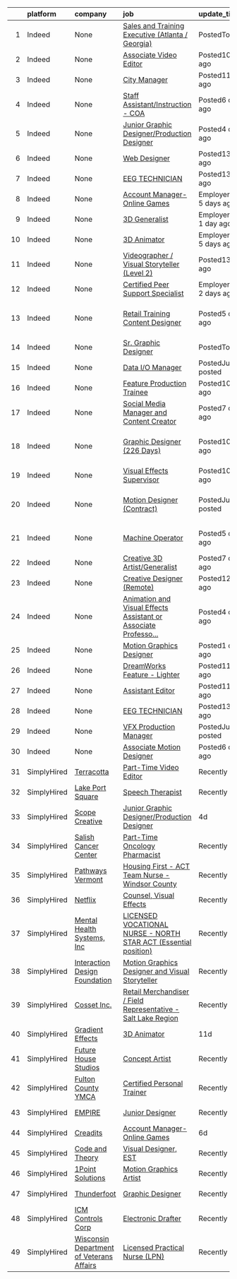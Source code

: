 

|    | platform    | company                                          | job                                                                                                                                                                                                                                                                                                                                                                                                                                                                                                                                                                                                                                                        | update_time               | location                                         |
|---:|:------------|:-------------------------------------------------|:-----------------------------------------------------------------------------------------------------------------------------------------------------------------------------------------------------------------------------------------------------------------------------------------------------------------------------------------------------------------------------------------------------------------------------------------------------------------------------------------------------------------------------------------------------------------------------------------------------------------------------------------------------------|:--------------------------|:-------------------------------------------------|
|  1 | Indeed      | None                                             | [Sales and Training Executive (Atlanta / Georgia)](https://www.indeed.com/pagead/clk?mo=r&ad=-6NYlbfkN0B--xwTx5z5GtX4kwB4PKln9ei78TGhUZ0jXbBonS0qzEhzYeEaBt0GkTPTcdrr5MlCbEAq1daoihYOvIoSadbJK7THIHCs9GIK55QFKgghldA1pB8bel0M9c4rhqJuj9zBDtHrDQSK7UZ6DWtL0d9GKWTbO947UAZxUHPsPbvgNjbakJYD_gMkwcJh-n1CFC07Xvt_MMspseAmfKP4QmTt07YqtEGB6Kwpjf3hccmE2Woe9sK0j-Nn2E6uEiWyTwG210CR9omWrS3Z-exNg6A-LvGoAkiahwRudXoAZFu4sxOF5W25N19dR3SAhqxMZza5I8rtwfJJks51-zoh_dceV04z2sBasJNc8NOZBA5OaEgu_4W1QwAIs2mdN011WXxcgRa1FIxApLDK5ZdXdHULRcs3Y1tJ1wkP1yI_kPbn1uTkxny1EUOCEUc_FKciHdUPfOzSyye9uDBLd3IRw1DzKr5BDs4y0IRUGGNMlS2-yjePmKb_G2wmzbipd3iLpLo=&p=0&fvj=0&vjs=3) | PostedToday               | Georgia+1 location•Remote                        |
|  2 | Indeed      | None                                             | [Associate Video Editor](https://www.indeed.com/rc/clk?jk=483081bbd38a34f2&fccid=964ddf8e96770af1&vjs=3)                                                                                                                                                                                                                                                                                                                                                                                                                                                                                                                                                   | Posted10 days ago         | Broomfield, CO 80023                             |
|  3 | Indeed      | None                                             | [City Manager](https://www.indeed.com/company/City-of-Seat-Pleasant/jobs/City-Manager-8a7dba4d0453e875?fccid=5c865f13d1219f71&vjs=3)                                                                                                                                                                                                                                                                                                                                                                                                                                                                                                                       | Posted11 days ago         | Seat Pleasant, MD 20743                          |
|  4 | Indeed      | None                                             | [Staff Assistant/Instruction - COA](https://www.indeed.com/rc/clk?jk=23a4cde7078a61ef&fccid=22830019c2a93e1d&vjs=3)                                                                                                                                                                                                                                                                                                                                                                                                                                                                                                                                        | Posted6 days ago          | United States                                    |
|  5 | Indeed      | None                                             | [Junior Graphic Designer/Production Designer](https://www.indeed.com/company/Scope-Creative/jobs/Junior-Graphic-Designer-Production-Designer-00d4d5404c365597?fccid=a51bf481222e178d&vjs=3)                                                                                                                                                                                                                                                                                                                                                                                                                                                                | Posted4 days ago          | Remote                                           |
|  6 | Indeed      | None                                             | [Web Designer](https://www.indeed.com/pagead/clk?mo=r&ad=-6NYlbfkN0DMrcEu7yrtATojKJA7cEzGQ3FdRGWLh0CZQInL4ECGI52ZyweAoyPmdD8SPg-eEdzWf8uJGksU8stD82oTOi2BKZXmtCwwKfcva1henwVGVRyvxad0Jp9LyzJEA5Vc0X2JNdjGD41bsysCk-EL4UegST_4IsnVGggS3ndWfMhhaEo6DR9PIqeuaHi-lqETtDmJAogY6tYQXB4tIUG1amt4PmdzRPA1NtvKyX1jm7x_XXb0hu6JhCYarY3tc1d5N56q9qv01XrFYQzyP14_T-Vj-OiJQxBF0xFQBBXsH7mOQd5w9H0b8pAtE3QMCRbXX8bdVuVlFbBhQoeJsbuNr_SmQU6pxEIMh_D2Xl_Hgr4TtcX1-U80qW_p2PEMxRNgZmYCi_gmdEqp6sZ7vcGswvUT4Z1b0AwpsRIIwiSWZ_CnEQ==&p=3&fvj=0&vjs=3)                                                                                                                         | Posted13 days ago         | Detroit, MI                                      |
|  7 | Indeed      | None                                             | [EEG TECHNICIAN](https://www.indeed.com/rc/clk?jk=88d8ffc2b8b32e03&fccid=3608cb33550e3167&vjs=3)                                                                                                                                                                                                                                                                                                                                                                                                                                                                                                                                                           | Posted13 days ago         | Scottsdale, AZ                                   |
|  8 | Indeed      | None                                             | [Account Manager- Online Games](https://www.indeed.com/company/Creadits/jobs/Account-Manager-a4390ad40f28fd93?fccid=445a97e31c45f51d&vjs=3)                                                                                                                                                                                                                                                                                                                                                                                                                                                                                                                | EmployerActive 5 days ago | Remote                                           |
|  9 | Indeed      | None                                             | [3D Generalist](https://www.indeed.com/company/SSAS-STORE/jobs/Generalist-1c40ee1755459029?fccid=3b9ac3576dc88c49&vjs=3)                                                                                                                                                                                                                                                                                                                                                                                                                                                                                                                                   | EmployerActive 1 day ago  | Remote                                           |
| 10 | Indeed      | None                                             | [3D Animator](https://www.indeed.com/company/Gradient-Effects/jobs/Animator-23bbeffb0a096697?fccid=1f3d14fd9206cea6&vjs=3)                                                                                                                                                                                                                                                                                                                                                                                                                                                                                                                                 | EmployerActive 5 days ago | Remote                                           |
| 11 | Indeed      | None                                             | [Videographer / Visual Storyteller (Level 2)](https://www.indeed.com/rc/clk?jk=0081b37a95939203&fccid=aeb15e43a6800b9d&vjs=3)                                                                                                                                                                                                                                                                                                                                                                                                                                                                                                                              | Posted13 days ago         | Fort Worth, TX 76108                             |
| 12 | Indeed      | None                                             | [Certified Peer Support Specialist](https://www.indeed.com/company/People-Empowering-People-of-AZ/jobs/Certified-Peer-Support-Specialist-4a9b2fe9cfbb5dcb?fccid=445c40fbac740d59&vjs=3)                                                                                                                                                                                                                                                                                                                                                                                                                                                                    | EmployerActive 2 days ago | Phoenix, AZ                                      |
| 13 | Indeed      | None                                             | [Retail Training Content Designer](https://www.indeed.com/rc/clk?jk=8cfbbdbb1431783b&fccid=b0157d60f7e532f6&vjs=3)                                                                                                                                                                                                                                                                                                                                                                                                                                                                                                                                         | Posted5 days ago          | Issaquah, WA 98027 (Issaquah Valley area)•Remote |
| 14 | Indeed      | None                                             | [Sr. Graphic Designer](https://www.indeed.com/company/Early-Warning-Services/jobs/Senior-Graphic-Designer-0280217ae84245ed?fccid=094bfee9de38aca9&vjs=3)                                                                                                                                                                                                                                                                                                                                                                                                                                                                                                   | PostedToday               | Scottsdale, AZ+1 location                        |
| 15 | Indeed      | None                                             | [Data I/O Manager](https://www.indeed.com/rc/clk?jk=404c9915d01d3e7d&fccid=75c18520d04777f6&vjs=3)                                                                                                                                                                                                                                                                                                                                                                                                                                                                                                                                                         | PostedJust posted         | San Francisco, CA•Remote                         |
| 16 | Indeed      | None                                             | [Feature Production Trainee](https://www.indeed.com/rc/clk?jk=e629b521567a0faa&fccid=fdb210f6a49b1c13&vjs=3)                                                                                                                                                                                                                                                                                                                                                                                                                                                                                                                                               | Posted10 days ago         | Burbank, CA 91505                                |
| 17 | Indeed      | None                                             | [Social Media Manager and Content Creator](https://www.indeed.com/rc/clk?jk=86cff56f176983d0&fccid=01a9f49b660eb14e&vjs=3)                                                                                                                                                                                                                                                                                                                                                                                                                                                                                                                                 | Posted7 days ago          | Remote                                           |
| 18 | Indeed      | None                                             | [Graphic Designer (226 Days)](https://www.indeed.com/rc/clk?jk=ffda025998ea838c&fccid=8c864f6f851fb310&vjs=3)                                                                                                                                                                                                                                                                                                                                                                                                                                                                                                                                              | Posted10 days ago         | Dallas, TX 75231 (Northeast Dallas area)         |
| 19 | Indeed      | None                                             | [Visual Effects Supervisor](https://www.indeed.com/rc/clk?jk=7b570c986efb8840&fccid=65672acdb5ce5547&vjs=3)                                                                                                                                                                                                                                                                                                                                                                                                                                                                                                                                                | Posted10 days ago         | Remote                                           |
| 20 | Indeed      | None                                             | [Motion Designer (Contract)](https://www.indeed.com/rc/clk?jk=9bd177081d9fe5f9&fccid=4382ebf1cec79adc&vjs=3)                                                                                                                                                                                                                                                                                                                                                                                                                                                                                                                                               | PostedJust posted         | Seattle, WA 98101 (Downtown area)                |
| 21 | Indeed      | None                                             | [Machine Operator](https://www.indeed.com/rc/clk?jk=a073b56db5b155fa&fccid=85041ffea500f20d&vjs=3)                                                                                                                                                                                                                                                                                                                                                                                                                                                                                                                                                         | Posted5 days ago          | Buckeye, AZ 85326+1 location                     |
| 22 | Indeed      | None                                             | [Creative 3D Artist/Generalist](https://www.indeed.com/rc/clk?jk=c7e0817fd6b2cbfa&fccid=c267f29f0f85e8b8&vjs=3)                                                                                                                                                                                                                                                                                                                                                                                                                                                                                                                                            | Posted7 days ago          | Santa Clara, CA                                  |
| 23 | Indeed      | None                                             | [Creative Designer (Remote)](https://www.indeed.com/rc/clk?jk=cefc132f44329d7a&fccid=64e4cdd7435d8c42&vjs=3)                                                                                                                                                                                                                                                                                                                                                                                                                                                                                                                                               | Posted12 days ago         | United States•Remote                             |
| 24 | Indeed      | None                                             | [Animation and Visual Effects Assistant or Associate Professo...](https://www.indeed.com/company/Woodbury-University/jobs/Animation-Visual-Effect-Assistant-or-Associate-Professor-2f3e68f7430cff40?fccid=9b1a54e077b022b9&vjs=3)                                                                                                                                                                                                                                                                                                                                                                                                                          | Posted4 days ago          | Burbank, CA 91504                                |
| 25 | Indeed      | None                                             | [Motion Graphics Designer](https://www.indeed.com/company/Bridge-Learning-Tech/jobs/Motion-Graphic-Designer-92c8d1339d3e7e36?fccid=25248def527fcd97&vjs=3)                                                                                                                                                                                                                                                                                                                                                                                                                                                                                                 | Posted1 day ago           | +1 locationRemote                                |
| 26 | Indeed      | None                                             | [DreamWorks Feature - Lighter](https://www.indeed.com/rc/clk?jk=6d13b7b80092f2d0&fccid=35d653c09c2712b6&vjs=3)                                                                                                                                                                                                                                                                                                                                                                                                                                                                                                                                             | Posted11 days ago         | Glendale, CA                                     |
| 27 | Indeed      | None                                             | [Assistant Editor](https://www.indeed.com/rc/clk?jk=b0efd99200ea642f&fccid=327dd22a24fe8212&vjs=3)                                                                                                                                                                                                                                                                                                                                                                                                                                                                                                                                                         | Posted11 days ago         | Remote                                           |
| 28 | Indeed      | None                                             | [EEG TECHNICIAN](https://www.indeed.com/rc/clk?jk=88d8ffc2b8b32e03&fccid=3608cb33550e3167&vjs=3)                                                                                                                                                                                                                                                                                                                                                                                                                                                                                                                                                           | Posted13 days ago         | Scottsdale, AZ                                   |
| 29 | Indeed      | None                                             | [VFX Production Manager](https://www.indeed.com/rc/clk?jk=0c2942070fb47035&fccid=75c18520d04777f6&vjs=3)                                                                                                                                                                                                                                                                                                                                                                                                                                                                                                                                                   | PostedJust posted         | San Francisco, CA•Remote                         |
| 30 | Indeed      | None                                             | [Associate Motion Designer](https://www.indeed.com/rc/clk?jk=96790d5439d46320&fccid=c8318a184dc201ec&vjs=3)                                                                                                                                                                                                                                                                                                                                                                                                                                                                                                                                                | Posted6 days ago          | Remote                                           |
| 31 | SimplyHired | [Terracotta](None)                               | [Part-Time Video Editor](https://www.simplyhired.com/job/Bj9mBl-YK2Ai4C6A4iXosnRlhApkmlBoygYFKNpLB0hF3RXJzXonzQ?q=visual+effects)                                                                                                                                                                                                                                                                                                                                                                                                                                                                                                                          | Recently                  | Remote                                           |
| 32 | SimplyHired | [Lake Port Square](None)                         | [Speech Therapist](https://www.simplyhired.com/job/UnbmGA5ask0d3rqUECA3Vus0b1qHb1rsdbo-W4HeVzi_DQ2TQoAJ7Q?q=visual+effects)                                                                                                                                                                                                                                                                                                                                                                                                                                                                                                                                | Recently                  | Leesburg, FL                                     |
| 33 | SimplyHired | [Scope Creative](None)                           | [Junior Graphic Designer/Production Designer](https://www.simplyhired.com/job/tSs3jcOqjmZqLhXi2d9hQb52yqerrLGDyfm_2Y2_tWdjbENqxbTlgQ?q=visual+effects)                                                                                                                                                                                                                                                                                                                                                                                                                                                                                                     | 4d                        | Remote                                           |
| 34 | SimplyHired | [Salish Cancer Center](None)                     | [Part-Time Oncology Pharmacist](https://www.simplyhired.com/job/sUEuDoh_phXl5GQMM74EwrfOFyIzeI80u0KEnTuVs4mUeq92_g6EtA?q=visual+effects)                                                                                                                                                                                                                                                                                                                                                                                                                                                                                                                   | Recently                  | Fife, WA                                         |
| 35 | SimplyHired | [Pathways Vermont](None)                         | [Housing First - ACT Team Nurse - Windsor County](https://www.simplyhired.com/job/sdwThkG7MMg2yEL9B42AhZoXKADzNjiSxf_niyC3EB_W7Yu5AcrUSg?q=visual+effects)                                                                                                                                                                                                                                                                                                                                                                                                                                                                                                 | Recently                  | Bellows Falls, VT                                |
| 36 | SimplyHired | [Netflix](None)                                  | [Counsel, Visual Effects](https://www.simplyhired.com/job/vur0QHJx9waVJNqZh6g3-Mls49bgYJx8i0XE4TW9MAztzY4lua8giQ?q=visual+effects)                                                                                                                                                                                                                                                                                                                                                                                                                                                                                                                         | Recently                  | Los Angeles, CA                                  |
| 37 | SimplyHired | [Mental Health Systems, Inc](None)               | [LICENSED VOCATIONAL NURSE - NORTH STAR ACT (Essential position)](https://www.simplyhired.com/job/lqzxrE__s3XmWjW6K4xeTjplklO5gKoVRvcmXDejBS_xRqMa1dUFmg?q=visual+effects)                                                                                                                                                                                                                                                                                                                                                                                                                                                                                 | Recently                  | Escondido, CA                                    |
| 38 | SimplyHired | [Interaction Design Foundation](None)            | [Motion Graphics Designer and Visual Storyteller](https://www.simplyhired.com/job/vBbJF7EY2Ei3zu4ES1BbcZXKYqRco6-gTk4b2bmABCDbPLItwxUqpQ?q=visual+effects)                                                                                                                                                                                                                                                                                                                                                                                                                                                                                                 | Recently                  | Remote                                           |
| 39 | SimplyHired | [Cosset Inc.](None)                              | [Retail Merchandiser / Field Representative - Salt Lake Region](https://www.simplyhired.com/job/xiSvEG2hLvEDq1PpI4KU6Dhw0f_0oMjiHuE1FNXXUZorhTTMakqsbA?q=visual+effects)                                                                                                                                                                                                                                                                                                                                                                                                                                                                                   | Recently                  | Salt Lake City, UT                               |
| 40 | SimplyHired | [Gradient Effects](None)                         | [3D Animator](https://www.simplyhired.com/job/Q3x6T10efLXjDFnCLbvZ0n6p2i0CdBftVgqSB4kLmoGd_bP-52sgIg?q=visual+effects)                                                                                                                                                                                                                                                                                                                                                                                                                                                                                                                                     | 11d                       | Remote +1 location                               |
| 41 | SimplyHired | [Future House Studios](None)                     | [Concept Artist](https://www.simplyhired.com/job/NcTy7nuV2mhcBM9dAEwYWUdgTJjdnm50MgVq_E3gzuGeu0CU1KLzxg?q=visual+effects)                                                                                                                                                                                                                                                                                                                                                                                                                                                                                                                                  | Recently                  | Remote                                           |
| 42 | SimplyHired | [Fulton County YMCA](None)                       | [Certified Personal Trainer](https://www.simplyhired.com/job/cwDrOkdhmOyt7CSWvfB2s97c-T0yDyH451GS-wHTaP3nNdfd-KWpqw?q=visual+effects)                                                                                                                                                                                                                                                                                                                                                                                                                                                                                                                      | Recently                  | Johnstown, NY                                    |
| 43 | SimplyHired | [EMPIRE](None)                                   | [Junior Designer](https://www.simplyhired.com/job/JEa21KVxRS-JQcoO6OYxwRPONoogee7Av45oMxO3gvCq9fZSB1qMLQ?q=visual+effects)                                                                                                                                                                                                                                                                                                                                                                                                                                                                                                                                 | Recently                  | San Francisco, CA                                |
| 44 | SimplyHired | [Creadits](None)                                 | [Account Manager- Online Games](https://www.simplyhired.com/job/oasvVMSvrhkCaINdzy7-EBecGsd1UPbFZ5Bo0fkFwJrlJNauPeLrYQ?q=visual+effects)                                                                                                                                                                                                                                                                                                                                                                                                                                                                                                                   | 6d                        | Remote                                           |
| 45 | SimplyHired | [Code and Theory](None)                          | [Visual Designer, EST](https://www.simplyhired.com/job/d9XaVzeByp_-j3zqs3ktQ896a_9O1ziDUyE8L1urA9fqiyGUUOPe0g?q=visual+effects)                                                                                                                                                                                                                                                                                                                                                                                                                                                                                                                            | Recently                  | New York State                                   |
| 46 | SimplyHired | [1Point Solutions](None)                         | [Motion Graphics Artist](https://www.simplyhired.com/job/sM7fjt0peAeQDl5gSIP7LUh7kIWSd9X2OCqPlJ2IyTVHlw4Yaa0ORg?q=visual+effects)                                                                                                                                                                                                                                                                                                                                                                                                                                                                                                                          | Recently                  | Remote                                           |
| 47 | SimplyHired | [Thunderfoot](None)                              | [Graphic Designer](https://www.simplyhired.com/job/C_5mYzerYTgOGJ7Z4VNDLVa4QHwRI0F5QilExPcLKOt0BaJvjDgKOg?q=visual+effects)                                                                                                                                                                                                                                                                                                                                                                                                                                                                                                                                | Recently                  | Remote +1 location                               |
| 48 | SimplyHired | [ICM Controls Corp](None)                        | [Electronic Drafter](https://www.simplyhired.com/job/PFek2vj37A-Js0TjqiflP3zVZXNN9skT_jAe8bHmWsr6CBevlcVFVQ?q=visual+effects)                                                                                                                                                                                                                                                                                                                                                                                                                                                                                                                              | Recently                  | Syracuse, NY                                     |
| 49 | SimplyHired | [Wisconsin Department of Veterans Affairs](None) | [Licensed Practical Nurse (LPN)](https://www.simplyhired.com/job/SltNZrE9kjO1RtZKAFCENg-Y3BKCbD8VhVEW-kqWnCoVjbTR2XZBcg?q=visual+effects)                                                                                                                                                                                                                                                                                                                                                                                                                                                                                                                  | Recently                  | Union Grove, WI                                  |